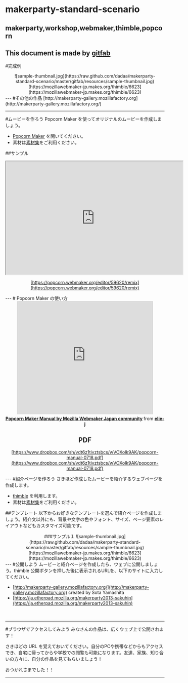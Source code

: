 # makerparty-standard-scenario
## makerparty,workshop,webmaker,thimble,popcorn
This document is made by [gitfab](http://gitfab.org)
---
#完成例

<center>
![sample-thumbnail.jpg](https://raw.github.com/dadaa/makerparty-standard-scenario/master/gitfab/resources/sample-thumbnail.jpg)[https://mozillawebmaker-jp.makes.org/thimble/6623](https://mozillawebmaker-jp.makes.org/thimble/6623)
</center>
---
#その他の作品
[http://makerparty-gallery.mozillafactory.org](http://makerparty-gallery.mozillafactory.org/)


---
#ムービーを作ろう
Popcorn Maker を使ってオリジナルのムービーを作成しましょう。

- [Popcorn Maker](https://popcorn.webmaker.org/) を開いてください。
- 素材は[素材集](/dadaa/makerparty-materials/)をご利用ください。

##サンプル
<center>
<iframe allowfullscreen="" src="https://mozillawebmaker-jp.makes.org/popcorn/1a04_" height="358" width="560"></iframe>

[https://popcorn.webmaker.org/editor/59620/remix](https://popcorn.webmaker.org/editor/59620/remix)
</center>
---
# Popcorn Maker の使い方
<center>
<iframe src="http://www.slideshare.net/slideshow/embed_code/24376253" marginwidth="0" marginheight="0" style="border:1px solid #CCC;border-width:1px 1px 0;margin-bottom:5px" allowfullscreen="" webkitallowfullscreen="" mozallowfullscreen="" frameborder="0" height="356" scrolling="no" width="427"> </iframe> <div style="margin-bottom:5px"> <strong> <a href="http://www.slideshare.net/elie-j/popcorn-manual0718" title="Popcorn Maker Manual by Mozilla Webmaker Japan community" target="_blank">Popcorn Maker Manual by Mozilla Webmaker Japan community</a> </strong> from <strong><a href="http://www.slideshare.net/elie-j" target="_blank">elie-j</a></strong> </div>

## PDF
[https://www.dropbox.com/sh/vdt6z1tivztsbcs/wVOXolk9AK/popcorn-manual-0718.pdf](https://www.dropbox.com/sh/vdt6z1tivztsbcs/wVOXolk9AK/popcorn-manual-0718.pdf)
</center>
---
#紹介ページを作ろう
さきほど作成したムービーを紹介するウェブページを作成します。

- [thimble](https://thimble.webmaker.org/) を利用します。
- 素材は[素材集](/dadaa/makerparty-materials/)をご利用ください。

##テンプレート
以下からお好きなテンプレートを選んで紹介ページを作成しましょう。紹介文以外にも、背景や文字の色やフォント、サイズ、ページ要素のレイアウトなどもカスタマイズ可能です。

<center>
###サンプル１
![sample-thumbnail.jpg](https://raw.github.com/dadaa/makerparty-standard-scenario/master/gitfab/resources/sample-thumbnail.jpg)[https://mozillawebmaker-jp.makes.org/thimble/6623](https://mozillawebmaker-jp.makes.org/thimble/6623)
</center>
---
#公開しよう
ムービーと紹介ページを作成したら、ウェブに公開しましょう。thimble 公開ボタンを押した後に表示されるURLを、以下のサイトに入力してください。

- [http://makerparty-gallery.mozillafactory.org/](http://makerparty-gallery.mozillafactory.org) created by Sota Yamashita
- [https://ja.etherpad.mozilla.org/makerparty2013-sakuhin](https://ja.etherpad.mozilla.org/makerparty2013-sakuhin)

　



---
#ブラウザでアクセスしてみよう
みなさんの作品は、広くウェブ上で公開されます！

さきほどの URL を覚えておいてください。自分のPCや携帯などからもアクセスでき、自宅に帰ってからや学校での閲覧も可能になります。友達、家族、知り合いの方々に、自分の作品を見てもらいましょう！

おつかれさまでした！！


---
